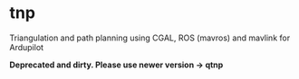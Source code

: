 # tnp
Triangulation and path planning using CGAL, ROS (mavros) and mavlink for Ardupilot

<strong> Deprecated and dirty. Please use newer version -> qtnp </strong>
